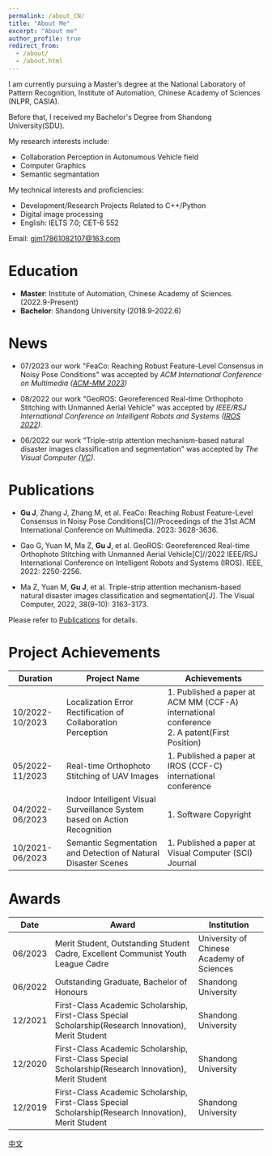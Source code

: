 ```yaml
---
permalink: /about_CN/
title: "About Me"
excerpt: "About me"
author_profile: true
redirect_from: 
  - /about/
  - /about.html
---
```


I am currently pursuing a Master’s degree at the National Laboratory of Pattern Recognition, Institute of Automation, Chinese Academy of Sciences (NLPR, CASIA).

Before that, I received my Bachelor's Degree from Shandong University(SDU).

My research interests include:
- Collaboration Perception in Autonumous Vehicle field
- Computer Graphics
- Semantic segmantation

My technical interests and proficiencies: 
- Development/Research Projects Related to C++/Python
- Digital image processing
- English: IELTS 7.0; CET-6 552

Email: [gjm17861082107@163.com](mailto:gjm17861082107@163.com)

# Education

- **Master**: Institute of Automation, Chinese Academy of Sciences. (2022.9-Present)
- **Bachelor**: Shandong University (2018.9-2022.6)

# News

- 07/2023 our work "FeaCo: Reaching Robust Feature-Level Consensus in Noisy Pose Conditions" was accepted by *ACM International Conference on Multimedia ([ACM-MM 2023](https://www.acmmm2023.org/))*

- 08/2022 our work "GeoROS: Georeferenced Real-time Orthophoto Stitching with Unmanned Aerial Vehicle" was accepted by *IEEE/RSJ International Conference on Intelligent Robots and Systems ([IROS 2022](https://ieeexplore.ieee.org/abstract/document/9981560))*.

- 06/2022 our work "Triple-strip attention mechanism-based natural disaster images classification and segmentation" was accepted by *The Visual Computer ([VC](https://link.springer.com/article/10.1007/s00371-022-02535-w))*.

# Publications

- **Gu J**, Zhang J, Zhang M, et al. FeaCo: Reaching Robust Feature-Level Consensus in Noisy Pose Conditions[C]//Proceedings of the 31st ACM International Conference on Multimedia. 2023: 3628-3636.

- Gao G, Yuan M, Ma Z, **Gu J**, et al. GeoROS: Georeferenced Real-time Orthophoto Stitching with Unmanned Aerial Vehicle[C]//2022 IEEE/RSJ International Conference on Intelligent Robots and Systems (IROS). IEEE, 2022: 2250-2256.

- Ma Z, Yuan M, **Gu J**, et al. Triple-strip attention mechanism-based natural disaster images classification and segmentation[J]. The Visual Computer, 2022, 38(9-10): 3163-3173.

Please refer to [Publications](/publications/) for details.

# Project Achievements

|Duration|Project Name|Achievements|
|  ----  | ----  | ----  |
|10/2022-10/2023|Localization Error Rectification of Collaboration Perception|1. Published a paper at ACM MM (CCF-A) international conference<br>2. A patent(First Position)|
|05/2022-11/2023|Real-time Orthophoto Stitching of UAV Images|1. Published a paper at IROS (CCF-C) international conference|
|04/2022-06/2023|Indoor Intelligent Visual Surveillance System based on Action Recognition|1. Software Copyright|
|10/2021-06/2023|Semantic Segmentation and Detection of Natural Disaster Scenes|1. Published a paper at Visual Computer (SCI) Journal|


# Awards

|Date|Award|Institution|
|  ----  | ----  | ---- |
|06/2023|Merit Student, Outstanding Student Cadre, Excellent Communist Youth League Cadre | University of Chinese Academy of Sciences|
|06/2022|Outstanding Graduate, Bachelor of Honours | Shandong University|
|12/2021|First-Class Academic Scholarship, First-Class Special Scholarship(Research Innovation), Merit Student | Shandong University|
|12/2020|First-Class Academic Scholarship, First-Class Special Scholarship(Research Innovation), Merit Student | Shandong University|
|12/2019|First-Class Academic Scholarship, First-Class Special Scholarship(Research Innovation), Merit Student | Shandong University|

[中文](/about_CN/)

<!-- <a href="https://info.flagcounter.com/ew9G"><img src="https://s11.flagcounter.com/count2/ew9G/bg_FFFFFF/txt_000000/border_CCCCCC/columns_3/maxflags_12/viewers_0/labels_1/pageviews_0/flags_0/percent_1/" alt="Flag Counter" border="0"></a> -->